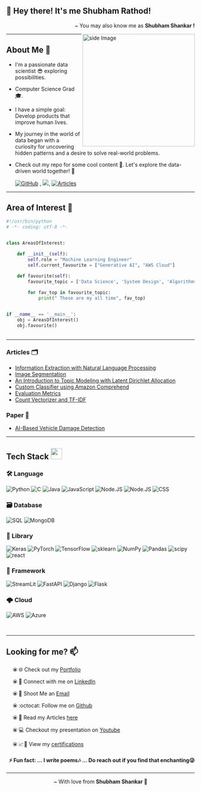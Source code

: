 ##  👋 Hey there! It's me Shubham Rathod!
<p align='right'> ~ You may also know me as <strong>Shubham Shankar !</strong></p>

<img src="https://github.com/sciencepal/sciencepal/blob/master/assets/life_balance.gif" alt="side Image" align="right" width="300" height="auto" />

---
<h2 align='left'>About Me 🦦</h2>

* I'm a passionate data scientist 😎 exploring possibilities.
* Computer Science Grad 🎓.
* I have a simple goal: Develop products that improve human lives.
* My journey in the world of data began with a curiosity for uncovering hidden patterns and a desire to solve real-world problems.
* Check out my repo for some cool content 🤠. Let's explore the data-driven world together! 🚀

    [![GitHub](https://img.shields.io/badge/-GitHub-181717?style=flat-square&logo=github&logoColor=white&link=https://github.com/minoveaz)](https://github.com/RATHOD-SHUBHAM?tab=repositories) , ![](https://komarev.com/ghpvc/?username=your-github-username&color=dc143c), [![Articles](https://img.shields.io/badge/-Articles-181717?style=flat-square&logo=linkedIn&logoColor=white&link=https://www.linkedin.com/in/shubhamshankar/recent-activity/articles/)](https://www.linkedin.com/in/shubhamshankar/recent-activity/articles/)

---

<h2> Area of Interest 🐍 </h2>

```python
#!/usr/bin/python
# -*- coding: utf-8 -*-


class AreasOfInterest:

    def __init__(self):
        self.role = "Machine Learning Engineer"
        self.current_favourite = ["Generative AI", "AWS Cloud"]

    def favourite(self):
        favourite_topic = ['Data Science', 'System Design', 'Algorithms & Data Structure', 'Cloud Computing', 'Software Engineering/Development', 'Full Stack Development']
        
        for fav_top in favourite_topic:
            print(" These are my all time", fav_top)


if __name__ == '__main__':
    obj = AreasOfInterest()
    obj.favourite()
    
```

---

<h3> Articles 🗂 </h3>

* [Information Extraction with Natural Language Processing](https://www.linkedin.com/pulse/information-extraction-natural-language-processing-shubham-shankar)
* [Image Segmentation](https://www.linkedin.com/pulse/image-segmentation-shubham-shankar)
* [An Introduction to Topic Modeling with Latent Dirichlet Allocation](https://www.linkedin.com/pulse/introduction-topic-modeling-latent-dirichlet-lda-natural-shankar)
* [Custom Classifier using Amazon Comprehend](https://www.linkedin.com/pulse/building-custom-classifier-using-amazon-comprehend-shubham-shankar)
* [Evaluation Metrics](https://www.linkedin.com/pulse/basic-evaluation-metrics-machine-learning-model-shubham-shankar)
* [Count Vectorizer and TF-IDF](https://www.linkedin.com/pulse/natural-language-processing-understanding-count-tf-idf-shankar)

<h3> Paper 📝 </h3>

* [AI-Based Vehicle Damage Detection](https://drive.google.com/file/d/1tsBq4zvhk289LPREJhFJzrf_7iI79vjr/view?usp=drive_link)

---

<h2 align="Left"> Tech Stack <img src="https://media.giphy.com/media/fYSnHlufseco8Fh93Z/giphy.gif" width="30"> </h2>

### 🛠 Language
![Python](https://img.shields.io/badge/-Python-000?&logo=Python)
![C](https://img.shields.io/badge/-C-000?&logo=C)
![Java](https://img.shields.io/badge/-Java-000?&logo=Java&logoColor=007396)
![JavaScript](https://img.shields.io/badge/-Javascript-000?&logo=javascript)
![Node.JS](https://img.shields.io/badge/-NodeJS-000?&logo=Node.js)
![Node.JS](https://img.shields.io/badge/-HTML-000?&logo=HTML5)
![CSS](https://img.shields.io/badge/-CSS-000?&logo=css3)
<br />

### 🗃 Database
![SQL](https://img.shields.io/badge/-SQL-000?&logo=MySQL)
![MongoDB](https://img.shields.io/badge/-MongoDB-000?&logo=MongoDB)
<br />

### 🦖 Library
![Keras](https://img.shields.io/badge/-Keras-000?&logo=keras)
![PyTorch](https://img.shields.io/badge/-PyTorch-000?&logo=pytorch)
![TensorFlow](https://img.shields.io/badge/-TensorFlow-000?&logo=tensorflow)
![sklearn](https://img.shields.io/badge/-sklearn-000?&logo=scikit-learn)
![NumPy](https://img.shields.io/badge/-NumPy-000?&logo=numpy)
![Pandas](https://img.shields.io/badge/-Pandas-000?&logo=pandas)
![scipy](https://img.shields.io/badge/-Scipy-000?&logo=scipy)
![react](https://img.shields.io/badge/-React-000?&logo=react)
<br />

### 🧨 Framework
![StreamLit](https://img.shields.io/badge/-Streamlit-000?&logo=streamlit)
![FastAPI](https://img.shields.io/badge/-FastAPI-000?&logo=FastAPI)
![Django](https://img.shields.io/badge/-Django-000?&logo=Django)
![Flask](https://img.shields.io/badge/-Flask-000?&logo=flask)
<br />

### 🌩 Cloud
![AWS](https://img.shields.io/badge/-AWS-000?&logo=Amazon-AWS&logoColor=F90)
![Azure](https://img.shields.io/badge/-Microsoft%20Azure-000?&logo=MicrosoftAzure)

<br />

--- 

<h2> Looking for me? 📫 </h2>

&emsp; ⦿ 🌐 Check out my [Portfolio](https://shubham-shankar.netlify.app)

&emsp; ⦿ 🤝 Connect with me on [LinkedIn](https://www.linkedin.com/in/shubhamshankar/)

&emsp; ⦿ 📩 Shoot Me an [Email](mailto:shubham.uta@gmail.com)

&emsp; ⦿ :octocat: Follow me on [Github](https://github.com/RATHOD-SHUBHAM)

&emsp; ⦿ 📝 Read my Articles [here](https://www.linkedin.com/in/shubhamshankar/recent-activity/articles/)

&emsp; ⦿ :computer: Checkout my presentation on [Youtube](https://www.youtube.com/playlist?list=PLe-rtwou_fp0QBbFJBpZKFesEWhxbizlI)
  
&emsp; ⦿ 📈🔖 View my [certifications](https://drive.google.com/drive/folders/1OEhIJOI8GFr3ySRjrrMsq1XiBK6VyLK5?usp=sharing)

<h4 align = "right" > ⚡ Fun fact: ... I write poems🎶 ... Do reach out if you find that enchanting😜 </h3>
  
---


<p align='center'> ~ With love from <strong>Shubham Shankar 🖤</strong></p>

